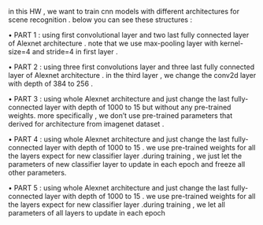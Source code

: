 in this HW ,  we want to train cnn models with different architectures for scene recognition . below you can see these structures : 

• PART 1 : using first convolutional layer and two last fully connected layer of Alexnet
architecture . note that we use max-pooling layer with kernel-size=4 and stride=4 in first layer .

• PART 2 : using three first convolutions layer and three last fully connected layer of Alexnet
architecture . in the third layer , we change the conv2d layer with depth of 384 to 256 .

• PART 3 : using whole Alexnet architecture and just change the last fully-connected layer with
depth of 1000 to 15 but without any pre-trained weights. more specifically , we don’t use
pre-trained parameters that derived for architecture from imagenet dataset .

• PART 4 : using whole Alexnet architecture and just change the last fully-connected layer with
depth of 1000 to 15 . we use pre-trained weights for all the layers expect for new classifier layer
.during training , we just let the parameters of new classifier layer to update in each epoch and
freeze all other parameters.

• PART 5 : using whole Alexnet architecture and just change the last fully-connected layer with
depth of 1000 to 15 . we use pre-trained weights for all the layers expect for new classifier layer
.during training , we let all parameters of all layers to update in each epoch
